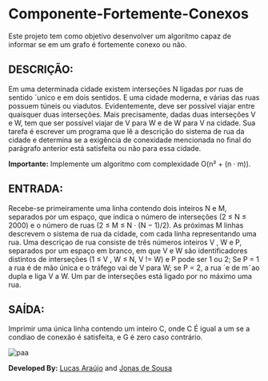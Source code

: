 # Componente-Fortemente-Conexos
Este projeto tem como objetivo desenvolver um algoritmo capaz de informar se em um grafo é fortemente conexo ou não.

## DESCRIÇÃO: ##

 Em uma determinada cidade existem interseções N ligadas por ruas de sentido ´unico e em dois sentidos. E uma cidade moderna, e várias das 
ruas possuem túneis ou viadutos. Evidentemente, deve ser possível viajar entre quaisquer duas interseções. Mais precisamente, dadas duas 
interseções V e W, tem que ser possível viajar de V para W e de W para V na cidade. Sua tarefa é escrever um programa que lê a 
descrição do sistema de rua da cidade e determina se a exigência de conexidade mencionada no final do parágrafo anterior está 
satisfeita ou não para essa cidade. 

**Importante:** Implemente um algoritmo com complexidade O(n² + (n · m)).

## ENTRADA: ##
Recebe-se primeiramente uma linha contendo dois inteiros N e M, separados por um espaço, que indica o número de 
interseções (2 ≤ N ≤ 2000) e o número de ruas (2 ≤ M ≤ N · (N − 1)/2). As próximas M linhas descrevem o sistema de rua
da cidade, com cada linha representando uma rua. Uma descriçao de rua consiste de três números inteiros V , W e P, separados
por um espaço em branco, em que V e W são identificadores distintos de interseções (1 ≤ V , W ≤ N, V != W) e P pode ser 1 ou 2;
Se P = 1 a rua é de mão única e o tráfego vai de V para W; se P = 2, a rua ´e de m˜ao dupla e liga V a W. Um par de
interseções está ligado por no máximo uma rua.

## SAÍDA: ##
Imprimir uma única linha contendo um inteiro C, onde C É igual a um se a condiao de conexão é satisfeita, e G é zero
caso contrário.

![paa](https://cloud.githubusercontent.com/assets/2569126/16679798/be6bd374-44c0-11e6-98ae-7eabce45626b.png)

**Developed By:** [Lucas Araújo](https://github.com/lucases) and [Jonas de Sousa](https://github.com/jonasdesousaf)
